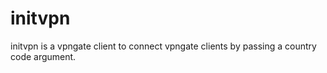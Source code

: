 # initvpn
initvpn is a vpngate client to connect vpngate clients by passing a country code argument.
